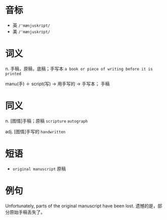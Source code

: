 # 音标

- 英 `/'mænjuskrɪpt/`
- 美 `/'mænjuskrɪpt/`

# 词义

n. 手稿，原稿，底稿；手写本
`a book or piece of writing before it is printed`



manu(手) ＋ script(写) → 用手写的 → 手写本； 手稿

# 同义

n. [图情]手稿；原稿
`scripture` `autograph`

adj. [图情]手写的
`handwritten`

# 短语

- `original manuscript` 原稿

# 例句

Unfortunately, parts of the original manuscript have been lost.
遗憾的是，部分原始手稿丢失了。


